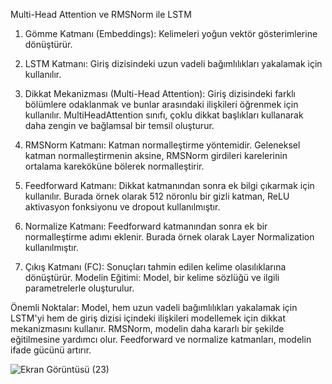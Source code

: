 Multi-Head Attention ve RMSNorm ile LSTM

1. Gömme Katmanı (Embeddings):
Kelimeleri yoğun vektör gösterimlerine dönüştürür.

2. LSTM Katmanı:
Giriş dizisindeki uzun vadeli bağımlılıkları yakalamak için kullanılır.

3. Dikkat Mekanizması (Multi-Head Attention):
Giriş dizisindeki farklı bölümlere odaklanmak ve bunlar arasındaki ilişkileri öğrenmek için kullanılır.
MultiHeadAttention sınıfı, çoklu dikkat başlıkları kullanarak daha zengin ve bağlamsal bir temsil oluşturur.

4. RMSNorm Katmanı:
Katman normalleştirme yöntemidir.
Geleneksel katman normalleştirmenin aksine, RMSNorm girdileri karelerinin ortalama kareköküne bölerek normalleştirir.

5. Feedforward Katmanı:
Dikkat katmanından sonra ek bilgi çıkarmak için kullanılır.
Burada örnek olarak 512 nöronlu bir gizli katman, ReLU aktivasyon fonksiyonu ve dropout kullanılmıştır.

6. Normalize Katmanı:
Feedforward katmanından sonra ek bir normalleştirme adımı eklenir.
Burada örnek olarak Layer Normalization kullanılmıştır.

7. Çıkış Katmanı (FC):
Sonuçları tahmin edilen kelime olasılıklarına dönüştürür.
Modelin Eğitimi:
Model, bir kelime sözlüğü ve ilgili parametrelerle oluşturulur.


Önemli Noktalar:
Model, hem uzun vadeli bağımlılıkları yakalamak için LSTM'yi hem de giriş dizisi içindeki ilişkileri modellemek için dikkat mekanizmasını kullanır.
RMSNorm, modelin daha kararlı bir şekilde eğitilmesine yardımcı olur.
Feedforward ve normalize katmanları, modelin ifade gücünü artırır.

![Ekran Görüntüsü (23)](https://github.com/hasnbayat/model-machine-ai/assets/165487438/416ec0cf-6b4a-4163-9e24-0a64de7a5874)
